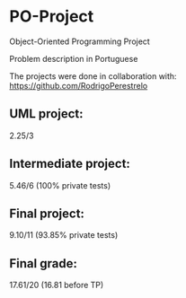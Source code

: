 # PO-Project
Object-Oriented Programming Project

Problem description in Portuguese

The projects were done in collaboration with: https://github.com/RodrigoPerestrelo

## UML project:
2.25/3

## Intermediate project:
5.46/6 (100% private tests)

## Final project:
9.10/11 (93.85% private tests)

## Final grade:
17.61/20 (16.81 before TP)

